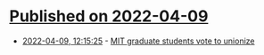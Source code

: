 # [Published on 2022-04-09](index.md)

* [2022-04-09, 12:15:25](https://news.ycombinator.com/item?id=30967375) - [MIT graduate students vote to unionize](https://thetech.com/2022/04/08/grad-students-unionize)
